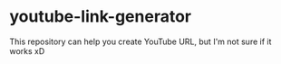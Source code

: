# youtube-link-generator
This repository can help you create YouTube URL, but I'm not sure if it works xD
